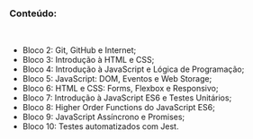 
### Conteúdo:
<br>
<ul>
 <li>Bloco 2: Git, GitHub e Internet;</li>
 <li>Bloco 3: Introdução à HTML e CSS;</li>
 <li>Bloco 4: Introdução à JavaScript e Lógica de Programação;</li>
 <li>Bloco 5: JavaScript: DOM, Eventos e Web Storage;</li>
 <li>Bloco 6: HTML e CSS: Forms, Flexbox e Responsivo;</li>
 <li>Bloco 7: Introdução à JavaScript ES6 e Testes Unitários;</li>
 <li>Bloco 8: Higher Order Functions do JavaScript ES6;</li>
 <li>Bloco 9: JavaScript Assíncrono e Promises;</li>
 <li>Bloco 10: Testes automatizados com Jest.</li>
</ul>
 
